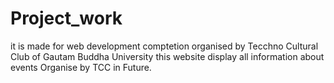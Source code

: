 # Project_work
it is made for web development comptetion organised by Tecchno Cultural Club of Gautam Buddha University this website display all information about events Organise by TCC in Future.
